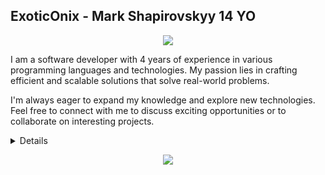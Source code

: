 ## ExoticOnix - Mark Shapirovskyy 14 YO

<p align="center">
  <img src="https://github-readme-stats.vercel.app/api?username=exoonix&show_icons=true&theme=transparent" />
</p>

I am a software developer with 4 years of experience in various programming languages and technologies. My passion lies in crafting efficient and scalable solutions that solve real-world problems. 

I'm always eager to expand my knowledge and explore new technologies. Feel free to connect with me to discuss exciting opportunities or to collaborate on interesting projects.



<details>
<p align="center">
  <a href="https://github.com/exoonix">
    <img src="https://github-profile-summary-cards.vercel.app/api/cards/profile-details?username=exoonix&theme=transparent" />
  <a href="https://github.com/exoonix">
    <img src="http://github-profile-summary-cards.vercel.app/api/cards/stats?username=exoonix&theme=transparent" />
  </a>
</p>
</details>

<p align="center">
  <a href="https://github.com/exoonix">
    <img src="https://komarev.com/ghpvc/?username=exoonix&color=blue&style=flat)" />
  </a>
</p>
